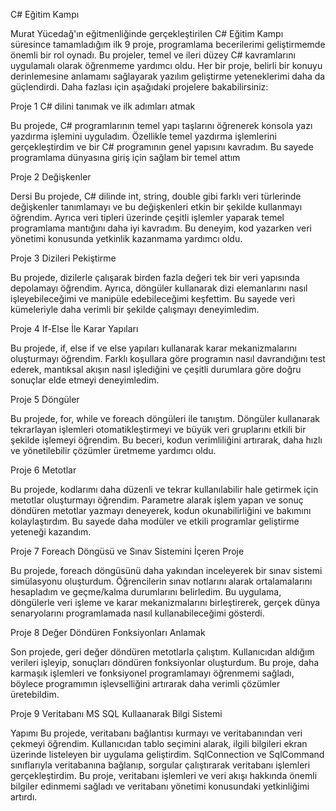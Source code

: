 
C# Eğitim Kampı

Murat Yücedağ'ın eğitmenliğinde gerçekleştirilen C# Eğitim Kampı süresince tamamladığım ilk 9 proje, programlama becerilerimi geliştirmemde önemli bir rol oynadı. Bu projeler, temel ve ileri düzey C# kavramlarını uygulamalı olarak öğrenmeme yardımcı oldu. Her bir proje, belirli bir konuyu derinlemesine anlamamı sağlayarak yazılım geliştirme yeteneklerimi daha da güçlendirdi. Daha fazlası için aşağıdaki projelere bakabilirsiniz:

Proje 1 C# dilini tanımak ve ilk adımları atmak 

Bu projede, C# programlarının temel yapı taşlarını öğrenerek konsola yazı yazdırma işlemini uyguladım. Özellikle temel yazdırma işlemlerini gerçekleştirdim ve bir C# programının genel yapısını kavradım. Bu sayede programlama dünyasına giriş için sağlam bir temel attım

Proje 2 Değişkenler

 Dersi Bu projede, C# dilinde int, string, double gibi farklı veri türlerinde değişkenler tanımlamayı ve bu değişkenleri etkin bir şekilde kullanmayı öğrendim. Ayrıca veri tipleri üzerinde çeşitli işlemler yaparak temel programlama mantığını daha iyi kavradım. Bu deneyim, kod yazarken veri yönetimi konusunda yetkinlik kazanmama yardımcı oldu.

Proje 3 Dizileri Pekiştirme 

Bu projede, dizilerle çalışarak birden fazla değeri tek bir veri yapısında depolamayı öğrendim. Ayrıca, döngüler kullanarak dizi elemanlarını nasıl işleyebileceğimi ve manipüle edebileceğimi keşfettim. Bu sayede veri kümeleriyle daha verimli bir şekilde çalışmayı deneyimledim.

Proje 4 If-Else İle Karar Yapıları 

Bu projede, if, else if ve else yapıları kullanarak karar mekanizmalarını oluşturmayı öğrendim. Farklı koşullara göre programın nasıl davrandığını test ederek, mantıksal akışın nasıl işlediğini ve çeşitli durumlara göre doğru sonuçlar elde etmeyi deneyimledim.

Proje 5 Döngüler 

Bu projede, for, while ve foreach döngüleri ile tanıştım. Döngüler kullanarak tekrarlayan işlemleri otomatikleştirmeyi ve büyük veri gruplarını etkili bir şekilde işlemeyi öğrendim. Bu beceri, kodun verimliliğini artırarak, daha hızlı ve yönetilebilir çözümler üretmeme yardımcı oldu.

Proje 6 Metotlar 

Bu projede, kodlarımı daha düzenli ve tekrar kullanılabilir hale getirmek için metotlar oluşturmayı öğrendim. Parametre alarak işlem yapan ve sonuç döndüren metotlar yazmayı deneyerek, kodun okunabilirliğini ve bakımını kolaylaştırdım. Bu sayede daha modüler ve etkili programlar geliştirme yeteneği kazandım.

Proje 7 Foreach Döngüsü ve Sınav Sistemini İçeren Proje 

Bu projede, foreach döngüsünü daha yakından inceleyerek bir sınav sistemi simülasyonu oluşturdum. Öğrencilerin sınav notlarını alarak ortalamalarını hesapladım ve geçme/kalma durumlarını belirledim. Bu uygulama, döngülerle veri işleme ve karar mekanizmalarını birleştirerek, gerçek dünya senaryolarını programlamada nasıl kullanabileceğimi gösterdi.

Proje 8 Değer Döndüren Fonksiyonları Anlamak 

Son projede, geri değer döndüren metotlarla çalıştım. Kullanıcıdan aldığım verileri işleyip, sonuçları döndüren fonksiyonlar oluşturdum. Bu proje, daha karmaşık işlemleri ve fonksiyonel programlamayı öğrenmemi sağladı, böylece programımın işlevselliğini artırarak daha verimli çözümler üretebildim.

Proje 9 Veritabanı MS SQL Kullaanarak Bilgi Sistemi 

Yapımı Bu projede, veritabanı bağlantısı kurmayı ve veritabanından veri çekmeyi öğrendim. Kullanıcıdan tablo seçimini alarak, ilgili bilgileri ekran üzerinde listeleyen bir uygulama geliştirdim. SqlConnection ve SqlCommand sınıflarıyla veritabanına bağlanıp, sorgular çalıştırarak veritabanı işlemleri gerçekleştirdim. Bu proje, veritabanı işlemleri ve veri akışı hakkında önemli bilgiler edinmemi sağladı ve veritabanı yönetimi konusundaki yetkinliğimi artırdı.